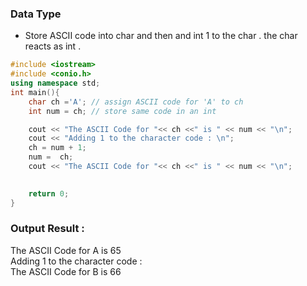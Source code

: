 ### Data Type 
- Store ASCII code into char and then and int 1 to the char . the char reacts as int .


```cpp
#include <iostream>
#include <conio.h>
using namespace std;
int main(){
    char ch ='A'; // assign ASCII code for 'A' to ch
    int num = ch; // store same code in an int

    cout << "The ASCII Code for "<< ch <<" is " << num << "\n";
    cout << "Adding 1 to the character code : \n";
    ch = num + 1;
    num =  ch;
    cout << "The ASCII Code for "<< ch <<" is " << num << "\n";
    

    return 0;
}
```
### Output Result :
<p> The ASCII Code for A is 65 <br>
 Adding 1 to the character code : <br>
 The ASCII Code for B is 66 </p>
